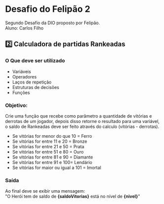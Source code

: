 # Desafio do Felipão 2

Segundo Desafio da DIO proposto por Felipão.  
Aluno: Carlos Filho

## 2️⃣ Calculadora de partidas Rankeadas
### O Que deve ser utilizado

- Variáveis
- Operadores
- Laços de repetição
- Estruturas de decisões
- Funções

### Objetivo:

Crie uma função que recebe como parâmetro a quantidade de vitórias e derrotas de um jogador, depois disso retorne o resultado para uma variável, o saldo de Rankeadas deve ser feito através do calculo (vitórias - derrotas).

* Se vitórias for menor do que 10 = Ferro
* Se vitórias for entre 11 e 20 = Bronze
* Se vitórias for entre 21 e 50 = Prata
* Se vitórias for entre 51 e 80 = Ouro
* Se vitórias for entre 81 e 90 = Diamante
* Se vitórias for entre 91 e 100= Lendário
* Se vitórias for maior ou igual a 101 = Imortal

### Saída

Ao final deve se exibir uma mensagem:  
"O Herói tem de saldo de **{saldoVitorias}** está no nível de **{nivel}**"
